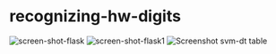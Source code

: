 # recognizing-hw-digits
![screen-shot-flask](https://user-images.githubusercontent.com/34184719/140795486-acf35e8d-45d0-43d2-88ce-128efa649d1d.jpg)
![screen-shot-flask1](https://user-images.githubusercontent.com/34184719/140795499-9850d6e7-6b32-4299-aefc-2fd444b84bdc.jpg)
![Screenshot svm-dt table](https://user-images.githubusercontent.com/34184719/140795511-b262209e-bab2-4552-bfb9-d88b0d6c02d6.jpg)
